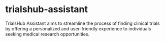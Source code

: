 # trialshub-assistant
TrialsHub Assistant aims to streamline the process of finding clinical trials by offering a personalized and user-friendly experience to individuals seeking medical research opportunities.
